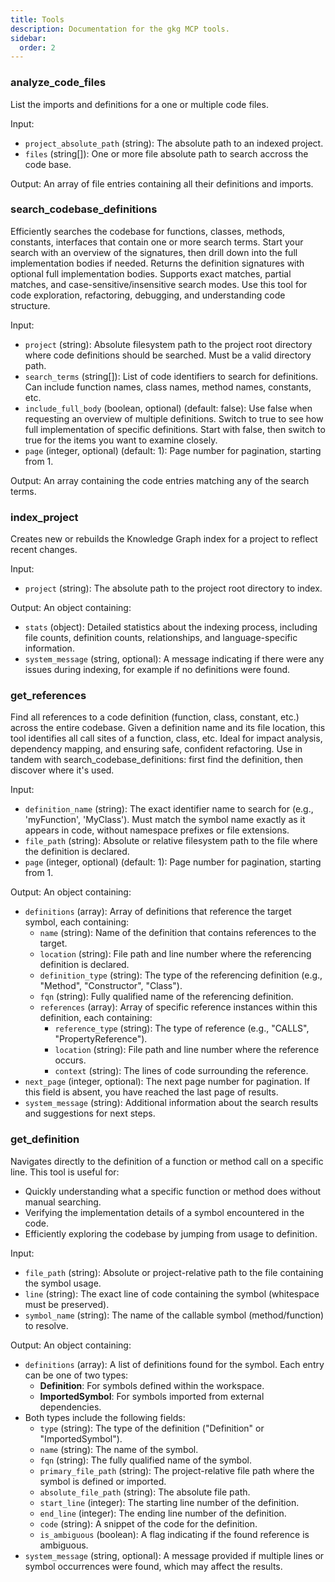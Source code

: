 ```yaml
---
title: Tools
description: Documentation for the gkg MCP tools.
sidebar:
  order: 2
---
```


### analyze_code_files

List the imports and definitions for a one or multiple code files.

Input:

- `project_absolute_path` (string): The absolute path to an indexed project.
- `files` (string[]): One or more file absolute path to search accross the code base.

Output: An array of file entries containing all their definitions and imports.

### search_codebase_definitions

Efficiently searches the codebase for functions, classes, methods, constants, interfaces that contain one or more search terms. Start your search with an overview of the signatures, then drill down into the full implementation bodies if needed. Returns the definition signatures with optional full implementation bodies. Supports exact matches, partial matches, and case-sensitive/insensitive search modes. Use this tool for code exploration, refactoring, debugging, and understanding code structure.

Input:

- `project` (string): Absolute filesystem path to the project root directory where code definitions should be searched. Must be a valid directory path.
- `search_terms` (string[]): List of code identifiers to search for definitions. Can include function names, class names, method names, constants, etc.
- `include_full_body` (boolean, optional) (default: false): Use false when requesting an overview of multiple definitions. Switch to true to see how full implementation of specific definitions. Start with false, then switch to true for the items you want to examine closely.
- `page` (integer, optional) (default: 1): Page number for pagination, starting from 1.

Output: An array containing the code entries matching any of the search terms.

### index_project

Creates new or rebuilds the Knowledge Graph index for a project to reflect recent changes.

Input:

- `project` (string): The absolute path to the project root directory to index.

Output: An object containing:

- `stats` (object): Detailed statistics about the indexing process, including file counts, definition counts, relationships, and language-specific information.
- `system_message` (string, optional): A message indicating if there were any issues during indexing, for example if no definitions were found.

### get_references

Find all references to a code definition (function, class, constant, etc.) across the entire codebase. Given a definition name and its file location, this tool identifies all call sites of a function, class, etc. Ideal for impact analysis, dependency mapping, and ensuring safe, confident refactoring. Use in tandem with search_codebase_definitions: first find the definition, then discover where it's used.

Input:

- `definition_name` (string): The exact identifier name to search for (e.g., 'myFunction', 'MyClass'). Must match the symbol name exactly as it appears in code, without namespace prefixes or file extensions.
- `file_path` (string): Absolute or relative filesystem path to the file where the definition is declared.
- `page` (integer, optional) (default: 1): Page number for pagination, starting from 1.

Output: An object containing:

- `definitions` (array): Array of definitions that reference the target symbol, each containing:
  - `name` (string): Name of the definition that contains references to the target.
  - `location` (string): File path and line number where the referencing definition is declared.
  - `definition_type` (string): The type of the referencing definition (e.g., "Method", "Constructor", "Class").
  - `fqn` (string): Fully qualified name of the referencing definition.
  - `references` (array): Array of specific reference instances within this definition, each containing:
    - `reference_type` (string): The type of reference (e.g., "CALLS", "PropertyReference").
    - `location` (string): File path and line number where the reference occurs.
    - `context` (string): The lines of code surrounding the reference.
- `next_page` (integer, optional): The next page number for pagination. If this field is absent, you have reached the last page of results.
- `system_message` (string): Additional information about the search results and suggestions for next steps.

### get_definition

Navigates directly to the definition of a function or method call on a specific line. This tool is useful for:

- Quickly understanding what a specific function or method does without manual searching.
- Verifying the implementation details of a symbol encountered in the code.
- Efficiently exploring the codebase by jumping from usage to definition.

Input:

- `file_path` (string): Absolute or project-relative path to the file containing the symbol usage.
- `line` (string): The exact line of code containing the symbol (whitespace must be preserved).
- `symbol_name` (string): The name of the callable symbol (method/function) to resolve.

Output: An object containing:

- `definitions` (array): A list of definitions found for the symbol. Each entry can be one of two types:
  - **Definition**: For symbols defined within the workspace.
  - **ImportedSymbol**: For symbols imported from external dependencies.
- Both types include the following fields:
  - `type` (string): The type of the definition ("Definition" or "ImportedSymbol").
  - `name` (string): The name of the symbol.
  - `fqn` (string): The fully qualified name of the symbol.
  - `primary_file_path` (string): The project-relative file path where the symbol is defined or imported.
  - `absolute_file_path` (string): The absolute file path.
  - `start_line` (integer): The starting line number of the definition.
  - `end_line` (integer): The ending line number of the definition.
  - `code` (string): A snippet of the code for the definition.
  - `is_ambiguous` (boolean): A flag indicating if the found reference is ambiguous.
- `system_message` (string, optional): A message provided if multiple lines or symbol occurrences were found, which may affect the results.
